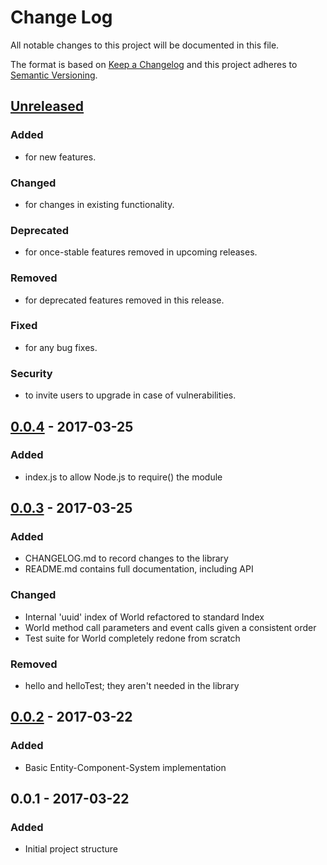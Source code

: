 # Change Log
All notable changes to this project will be documented in this file.

The format is based on [Keep a Changelog](http://keepachangelog.com/)
and this project adheres to [Semantic Versioning](http://semver.org/).

## [Unreleased]
### Added
- for new features.
### Changed
- for changes in existing functionality.
### Deprecated
- for once-stable features removed in upcoming releases.
### Removed
- for deprecated features removed in this release.
### Fixed
- for any bug fixes.
### Security
- to invite users to upgrade in case of vulnerabilities.

## [0.0.4] - 2017-03-25
### Added
- index.js to allow Node.js to require() the module

## [0.0.3] - 2017-03-25
### Added
- CHANGELOG.md to record changes to the library
- README.md contains full documentation, including API

### Changed
- Internal 'uuid' index of World refactored to standard Index
- World method call parameters and event calls given a consistent order
- Test suite for World completely redone from scratch

### Removed
- hello and helloTest; they aren't needed in the library

## [0.0.2] - 2017-03-22
### Added
- Basic Entity-Component-System implementation

## 0.0.1 - 2017-03-22
### Added
- Initial project structure

[Unreleased]: https://github.com/blinkdog/node-ecs/compare/v0.0.4...HEAD
[0.0.4]: https://github.com/blinkdog/node-ecs/compare/v0.0.3...v0.0.4
[0.0.3]: https://github.com/blinkdog/node-ecs/compare/v0.0.2...v0.0.3
[0.0.2]: https://github.com/blinkdog/node-ecs/compare/v0.0.1...v0.0.2
